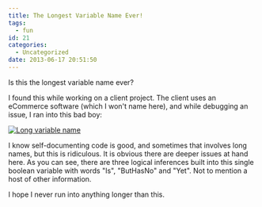 ```yaml
---
title: The Longest Variable Name Ever!
tags:
  - fun
id: 21
categories:
  - Uncategorized
date: 2013-06-17 20:51:50
---
```


Is this the longest variable name ever?

<!--more-->

I found this while working on a client project. The client uses an eCommerce software (which I won't name here), and while debugging an issue, I ran into this bad boy:

[![](http://i.imgur.com/NXSnoxK.png "Long variable name")](http://i.imgur.com/NXSnoxK.png)

I know self-documenting code is good, and sometimes that involves long names, but this is ridiculous. It is obvious there are deeper issues at hand here. As you can see, there are three logical inferences built into this single boolean variable with words "Is", "ButHasNo" and "Yet". Not to mention a host of other information.

I hope I never run into anything longer than this.